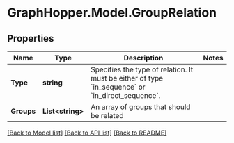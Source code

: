 # GraphHopper.Model.GroupRelation
## Properties

Name | Type | Description | Notes
------------ | ------------- | ------------- | -------------
**Type** | **string** | Specifies the type of relation. It must be either of type &#x60;in_sequence&#x60; or &#x60;in_direct_sequence&#x60;.  | 
**Groups** | **List&lt;string&gt;** | An array of groups that should be related | 

[[Back to Model list]](../README.md#documentation-for-models) [[Back to API list]](../README.md#documentation-for-api-endpoints) [[Back to README]](../README.md)


